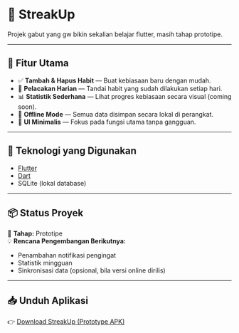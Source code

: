 # 🌟 StreakUp

Projek gabut yang gw bikin sekalian belajar flutter, masih tahap prototipe.

---

## 🚀 Fitur Utama

- ✅ **Tambah & Hapus Habit** — Buat kebiasaan baru dengan mudah.  
- 📅 **Pelacakan Harian** — Tandai habit yang sudah dilakukan setiap hari.  
- 📊 **Statistik Sederhana** — Lihat progres kebiasaan secara visual (coming soon).  
- 📴 **Offline Mode** — Semua data disimpan secara lokal di perangkat.  
- 🧩 **UI Minimalis** — Fokus pada fungsi utama tanpa gangguan.

---

## 🧱 Teknologi yang Digunakan

- [Flutter](https://flutter.dev/)  
- [Dart](https://dart.dev/)  
- SQLite (lokal database)  

---

## 📦 Status Proyek

🔧 **Tahap:** Prototipe  
💡 **Rencana Pengembangan Berikutnya:**
- Penambahan notifikasi pengingat  
- Statistik mingguan  
- Sinkronisasi data (opsional, bila versi online dirilis)

---

## 📥 Unduh Aplikasi

👉 [Download StreakUp (Prototype APK)](https://github.com/17frn/StreakUp-Mobile/releases/latest)
